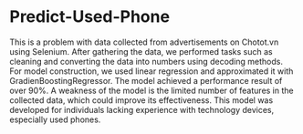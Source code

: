 # Predict-Used-Phone
This is a problem with data collected from advertisements on Chotot.vn using Selenium. After gathering the data, we performed tasks such as cleaning and converting the data into numbers using decoding methods. For model construction, we used linear regression and approximated it with GradienBoostingRegressor. The model achieved a performance result of over 90%. A weakness of the model is the limited number of features in the collected data, which could improve its effectiveness. This model was developed for individuals lacking experience with technology devices, especially used phones.
